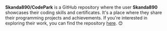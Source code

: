 **Skanda890/CodePark** is a GitHub repository where the user **Skanda890** showcases their coding skills and certificates. It's a place where they share their programming projects and achievements. If you're interested in exploring their work, you can find the repository [here](https://github.com/skanda890/CodePark). 😊

